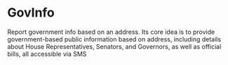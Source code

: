 # GovInfo
Report government info based on an address. Its core idea is to provide government-based public information based on address, including details about House Representatives, Senators, and Governors, as well as official bills, all accessible via SMS
